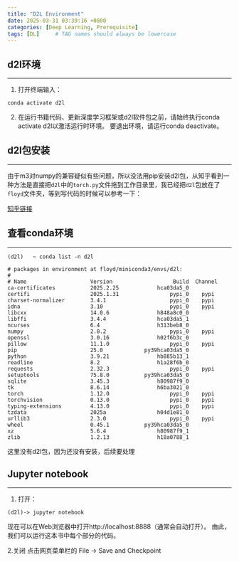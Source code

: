 ```yaml
---
title: "D2L Environment"
date: 2025-03-31 03:39:16 +0800
categories: [Deep Learning, Prerequisite]
tags: [DL]     # TAG names should always be lowercase
---
```


d2l环境
---
---
1. 打开终端输入：
```shell
conda activate d2l
```

2. 在运行书籍代码、更新深度学习框架或d2l软件包之前，请始终执行conda activate d2l以激活运行时环境。 要退出环境，请运行conda deactivate。

d2l包安装
---
---
由于m3对numpy的兼容疑似有些问题，所以没法用pip安装d2l包，从知乎看到一种方法是直接把`d2l`中的`torch.py`文件拖到工作目录里，我已经把`d2l`包放在了`floyd`文件夹，等到写代码的时候可以参考一下：

[知乎链接](https://zhuanlan.zhihu.com/p/549737512)

查看conda环境
---
---
```shell
(d2l)   ~ conda list -n d2l 

# packages in environment at floyd/miniconda3/envs/d2l:
#
# Name                    Version                   Build  Channel
ca-certificates           2025.2.25            hca03da5_0  
certifi                   2025.1.31                pypi_0    pypi
charset-normalizer        3.4.1                    pypi_0    pypi
idna                      3.10                     pypi_0    pypi
libcxx                    14.0.6               h848a8c0_0  
libffi                    3.4.4                hca03da5_1  
ncurses                   6.4                  h313beb8_0  
numpy                     2.0.2                    pypi_0    pypi
openssl                   3.0.16               h02f6b3c_0  
pillow                    11.1.0                   pypi_0    pypi
pip                       25.0             py39hca03da5_0  
python                    3.9.21               hb885b13_1  
readline                  8.2                  h1a28f6b_0  
requests                  2.32.3                   pypi_0    pypi
setuptools                75.8.0           py39hca03da5_0  
sqlite                    3.45.3               h80987f9_0  
tk                        8.6.14               h6ba3021_0  
torch                     1.12.0                   pypi_0    pypi
torchvision               0.13.0                   pypi_0    pypi
typing-extensions         4.13.0                   pypi_0    pypi
tzdata                    2025a                h04d1e81_0  
urllib3                   2.3.0                    pypi_0    pypi
wheel                     0.45.1           py39hca03da5_0  
xz                        5.6.4                h80987f9_1  
zlib                      1.2.13               h18a0788_1  
```
这里没有d2l包，因为还没有安装，后续要处理

Jupyter notebook
---
---
1. 打开：
```shell 
(d2l)-> jupyter notebook
```
现在可以在Web浏览器中打开http://localhost:8888（通常会自动打开）。 由此，我们可以运行这本书中每个部分的代码。

2.关闭
点击网页菜单栏的 File → Save and Checkpoint
